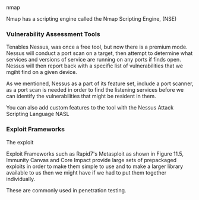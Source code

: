 
nmap

Nmap has a scripting engine called the Nmap Scripting Engine, (NSE)

### Vulnerability Assessment Tools
Tenables Nessus, was once a free tool, but now there is a premium mode. Nessus will conduct a port scan on a target, then attempt to determine what services and versions of service are running on any ports if finds open. Nessus will then report back with a specific list of vulnerabilities that we mgiht find on a given device. 

As we mentioned, Nessus as a part of its feature set, include a port scanner, as a port scan is needed in order to find the listening services before we can identify the vulnerabilities that might be resident in them. 

You can also add custom features to the tool with the Nessus Attack Scripting Language NASL

### Exploit Frameworks
The exploit

Exploit Frameworks such as Rapid7's Metasploit as shown in Figure 11.5, Immunity Canvas and Core Impact provide large sets of prepackaged exploits in order to make them simple to use and to make a larger library available to us then we might have if we had to put them together individually. 

These are commonly used in penetration testing.


